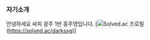 ### 자기소개

안녕하세요 싸피 광주 1반 홍주영입니다.
[![Solved.ac 프로필](https://mazassumnida.wtf/api/v2/generate_badge?boj=darkssg)(https://solved.ac/darkssg)]
